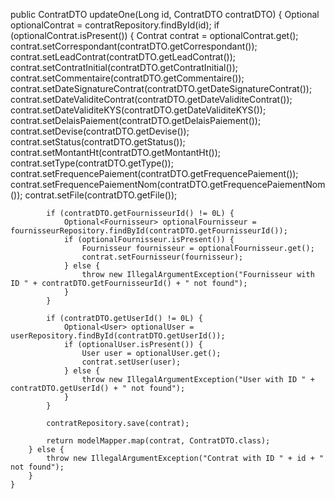   public ContratDTO updateOne(Long id, ContratDTO contratDTO) {
        Optional<Contrat> optionalContrat = contratRepository.findById(id);
        if (optionalContrat.isPresent()) {
            Contrat contrat = optionalContrat.get();
            contrat.setCorrespondant(contratDTO.getCorrespondant());
            contrat.setLeadContrat(contratDTO.getLeadContrat());
            contrat.setContratInitial(contratDTO.getContratInitial());
            contrat.setCommentaire(contratDTO.getCommentaire());
            contrat.setDateSignatureContrat(contratDTO.getDateSignatureContrat());
            contrat.setDateValiditeContrat(contratDTO.getDateValiditeContrat());
            contrat.setDateValiditeKYS(contratDTO.getDateValiditeKYS());
            contrat.setDelaisPaiement(contratDTO.getDelaisPaiement());
            contrat.setDevise(contratDTO.getDevise());
            contrat.setStatus(contratDTO.getStatus());
            contrat.setMontantHt(contratDTO.getMontantHt());
            contrat.setType(contratDTO.getType());
            contrat.setFrequencePaiement(contratDTO.getFrequencePaiement());
            contrat.setFrequencePaiementNom(contratDTO.getFrequencePaiementNom());
            contrat.setFile(contratDTO.getFile());

            if (contratDTO.getFournisseurId() != 0L) {
                Optional<Fournisseur> optionalFournisseur = fournisseurRepository.findById(contratDTO.getFournisseurId());
                if (optionalFournisseur.isPresent()) {
                    Fournisseur fournisseur = optionalFournisseur.get();
                    contrat.setFournisseur(fournisseur);
                } else {
                    throw new IllegalArgumentException("Fournisseur with ID " + contratDTO.getFournisseurId() + " not found");
                }
            }

            if (contratDTO.getUserId() != 0L) {
                Optional<User> optionalUser = userRepository.findById(contratDTO.getUserId());
                if (optionalUser.isPresent()) {
                    User user = optionalUser.get();
                    contrat.setUser(user);
                } else {
                    throw new IllegalArgumentException("User with ID " + contratDTO.getUserId() + " not found");
                }
            }

            contratRepository.save(contrat); 

            return modelMapper.map(contrat, ContratDTO.class);
        } else {
            throw new IllegalArgumentException("Contrat with ID " + id + " not found");
        }
    }
